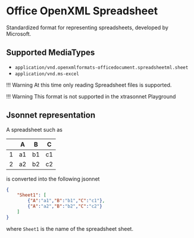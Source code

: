 # Office OpenXML Spreadsheet

Standardized format for representing spreadsheets, developed by Microsoft.

## Supported MediaTypes
* `application/vnd.openxmlformats-officedocument.spreadsheetml.sheet`
* `application/vnd.ms-excel`

!!! Warning
    At this time only reading Spreadsheet files is supported.

!!! Warning
    This format is not supported in the xtrasonnet Playground

## Jsonnet representation

A spreadsheet such as 

|     | A   | B   | C   |
|-----|-----|-----|-----|
| 1   | a1  | b1  | c1  |
| 2   | a2  | b2  | c2  |

is converted into the following jsonnet 

``` json
{
    "Sheet1": [
        {"A":"a1","B":"b1","C":"c1"},
        {"A":"a2","B":"b2","C":"c2"}
    ]
}
```

where `Sheet1` is the name of the spreadsheet sheet.
